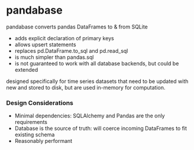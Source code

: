 # pandabase
pandabase converts pandas DataFrames to &amp; from SQLite

* adds explicit declaration of primary keys
* allows upsert statements 
* replaces pd.DataFrame.to_sql and pd.read_sql
* is much simpler than pandas.sql
* is not guaranteed to work with all database backends, but could be extended

designed specifically for time series datasets that need to be updated with new and stored to disk,
but are used in-memory for computation.

### Design Considerations
* Minimal dependencies: SQLAlchemy and Pandas are the only requirements
* Database is the source of truth: will coerce incoming DataFrames to fit existing schema
* Reasonably performant